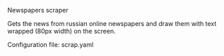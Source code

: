 Newspapers scraper

Gets the news from russian online newspapers and draw them with text wrapped (80px width) on the screen. 

Configuration file: scrap.yaml

